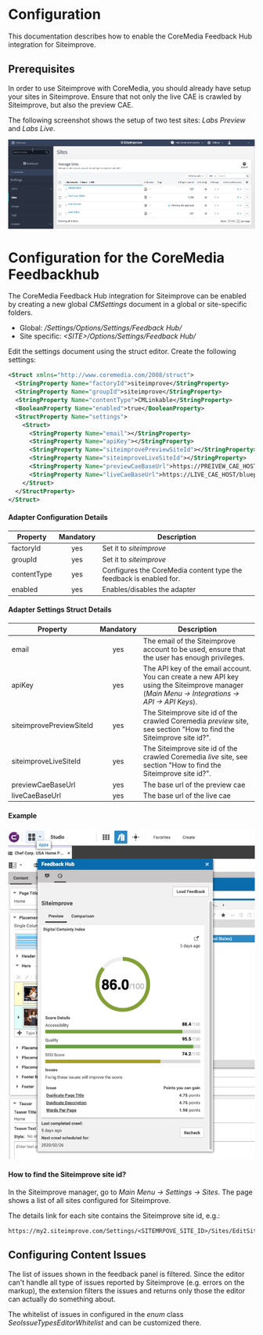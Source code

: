 # Configuration

This documentation describes how to enable the CoreMedia Feedback Hub integration for Siteimprove. 

## Prerequisites

In order to use Siteimprove with CoreMedia, you should already have setup your sites in Siteimprove.
Ensure that not only the live CAE is crawled by Siteimprove, but also the preview CAE.

The following screenshot shows the setup of two test sites: _Labs Preview_ and _Labs Live_.

![Siteimprove Sites](sites.png "Siteimprove Sites")



# Configuration for the CoreMedia Feedbackhub 

The CoreMedia Feedback Hub integration for Siteimprove can be enabled by creating a new global _CMSettings_ document 
in a global or site-specific folders.

- Global: _/Settings/Options/Settings/Feedback Hub/_
- Site specific: _&lt;SITE&gt;/Options/Settings/Feedback Hub/_

Edit the settings document using the struct editor. Create the following settings:

```xml
<Struct xmlns="http://www.coremedia.com/2008/struct">
  <StringProperty Name="factoryId">siteimprove</StringProperty>
  <StringProperty Name="groupId">siteimprove</StringProperty>
  <StringProperty Name="contentType">CMLinkable</StringProperty>
  <BooleanProperty Name="enabled">true</BooleanProperty>
  <StructProperty Name="settings">
    <Struct>
      <StringProperty Name="email"></StringProperty>
      <StringProperty Name="apiKey"></StringProperty>
      <StringProperty Name="siteimprovePreviewSiteId"></StringProperty>
      <StringProperty Name="siteimproveLiveSiteId"></StringProperty>
      <StringProperty Name="previewCaeBaseUrl">https://PREIVEW_CAE_HOST/blueprint/servlet/</StringProperty>
      <StringProperty Name="liveCaeBaseUrl">https://LIVE_CAE_HOST/blueprint/servlet/</StringProperty>
    </Struct>
  </StructProperty>
</Struct>
```

####  Adapter Configuration Details

| Property | Mandatory | Description |
| -------- |:---------:| ----------- |
| factoryId | yes | Set it to _siteimprove_  |
| groupId | yes | Set it to _siteimprove_  |
| contentType | yes | Configures the CoreMedia content type the feedback is enabled for.  |
| enabled | yes | Enables/disables the adapter  |

####  Adapter Settings Struct Details

| Property | Mandatory | Description |
| -------- |:---------:| ----------- |
| email | yes | The email of the Siteimprove account to be used, ensure that the user has enough privileges.  |
| apiKey | yes | The API key of the email account. You can create a new API key using the Siteimprove manager (_Main Menu -> Integrations -> API -> API Keys_). |
| siteimprovePreviewSiteId | yes | The Siteimprove site id of the crawled Coremedia _preview_ site, see section "How to find the Siteimprove site id?". |
| siteimproveLiveSiteId | yes | The Siteimprove site id of the crawled Coremedia _live_ site, see section "How to find the Siteimprove site id?". |
| previewCaeBaseUrl | yes | The base url of the preview cae |
| liveCaeBaseUrl | yes | The base url of the live cae |

#### Example

![Siteimprove Hub Integration](hub.png "Siteimprove Hub Integration")

#### How to find the Siteimprove site id?

In the Siteimprove manager, go to _Main Menu -> Settings -> Sites_.
The page shows a list of all sites configured for Siteimprove. 

The details link for each site contains the Siteimprove site id, e.g.: 

```
https://my2.siteimprove.com/Settings/<SITEMRPOVE_SITE_ID>/Sites/EditSite
```

## Configuring Content Issues

The list of issues shown in the feedback panel is filtered.
Since the editor can't handle all type of issues reported by Siteimprove (e.g. errors on the markup), 
the extension filters the issues and returns only those the editor can actually do something about.

The whitelist of issues in configured in the _enum_ class _SeoIssueTypesEditorWhitelist_ and can be customized there.
